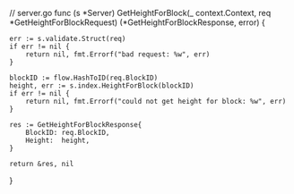 // server.go
func (s *Server) GetHeightForBlock(_ context.Context, req *GetHeightForBlockRequest) (*GetHeightForBlockResponse, error) {

    err := s.validate.Struct(req)
    if err != nil {
        return nil, fmt.Errorf("bad request: %w", err)
    }

    blockID := flow.HashToID(req.BlockID)
    height, err := s.index.HeightForBlock(blockID)
    if err != nil {
        return nil, fmt.Errorf("could not get height for block: %w", err)
    }

    res := GetHeightForBlockResponse{
        BlockID: req.BlockID,
        Height:  height,
    }

    return &res, nil
}